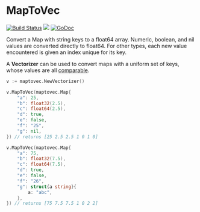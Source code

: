 # MapToVec

[![Build Status](https://vincentofearth.visualstudio.com/maptovec/_apis/build/status/maptovec%20Continuous%20Integration?branchName=master)](https://vincentofearth.visualstudio.com/maptovec/_build/latest?definitionId=4&branchName=master) [![](https://goreportcard.com/badge/github.com/vincentfiestada/maptovec)](https://goreportcard.com/report/github.com/vincentfiestada/maptovec) [![GoDoc](https://godoc.org/github.com/vincentfiestada/maptovec?status.svg)](https://godoc.org/github.com/vincentfiestada/maptovec)

Convert a Map with string keys to a float64 array. Numeric, boolean, and nil values are converted directly to float64. For other types, each new value encountered is given an index unique for its key.

A **Vectorizer** can be used to convert maps with a uniform set of keys, whose values are all [comparable](https://golang.org/ref/spec#Comparison_operators).

```go
v := maptovec.NewVectorizer()

v.MapToVec(maptovec.Map{
	"a": 25,
	"b": float32(2.5),
	"c": float64(2.5),
	"d": true,
	"e": false,
	"f": "25",
	"g": nil,
}) // returns [25 2.5 2.5 1 0 1 0]

v.MapToVec(maptovec.Map{
	"a": 75,
	"b": float32(7.5),
	"c": float64(7.5),
	"d": true,
	"e": false,
	"f": "26",
	"g": struct{a string}{
		a: "abc",
	},
}) // returns [75 7.5 7.5 1 0 2 2]
```
